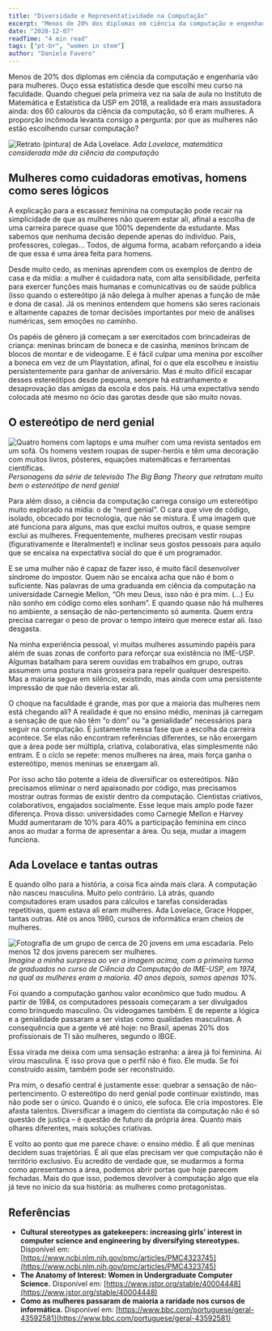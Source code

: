 ```yaml
---
title: "Diversidade e Representatividade na Computação"
excerpt: "Menos de 20% dos diplomas em ciência da computação e engenharia vão para mulheres. Ouço essa estatística desde que escolhi meu curso na faculdade..."
date: "2020-12-07"
readTime: "4 min read"
tags: ["pt-br", "women in stem"]
author: "Daniela Favero"
---
```


Menos de 20% dos diplomas em ciência da computação e engenharia vão para mulheres. Ouço essa estatística desde que escolhi meu curso na faculdade. Quando cheguei pela primeira vez na sala de aula no Instituto de Matemática e Estatística da USP em 2018, a realidade era mais assustadora ainda: dos 60 calouros da ciência da computação, só 6 eram mulheres. A proporção incômoda levanta consigo a pergunta: por que as mulheres não estão escolhendo cursar computação?

![Retrato (pintura) de Ada Lovelace.](/ada.jpg)
*Ada Lovelace, matemática considerada mãe da ciência da computação*

## Mulheres como cuidadoras emotivas, homens como seres lógicos

A explicação para a escassez feminina na computação pode recair na simplicidade de que as mulheres não querem estar ali, afinal a escolha de uma carreira parece quase que 100% dependente da estudante. Mas sabemos que nenhuma decisão depende apenas do indivíduo. Pais, professores, colegas… Todos, de alguma forma, acabam reforçando a ideia de que essa é uma área feita para homens.

Desde muito cedo, as meninas aprendem com os exemplos de dentro de casa e da mídia: a mulher é cuidadora nata, com alta sensibilidade, perfeita para exercer funções mais humanas e comunicativas ou de saúde pública (isso quando o estereótipo já não delega à mulher apenas a função de mãe e dona de casa). Já os meninos entendem que homens são seres racionais e altamente capazes de tomar decisões importantes por meio de análises numéricas, sem emoções no caminho.

Os papéis de gênero já começam a ser exercitados com brincadeiras de criança: meninas brincam de boneca e de casinha, meninos brincam de blocos de montar e de videogame. E é fácil culpar uma menina por escolher a boneca em vez de um Playstation, afinal, foi o que ela escolheu e insistiu persistentemente para ganhar de aniversário. Mas é muito difícil escapar desses estereótipos desde pequena, sempre há estranhamento e desaprovação das amigas da escola e dos pais. Há uma expectativa sendo colocada até mesmo no ócio das garotas desde que são muito novas.

## O estereótipo de nerd genial

![Quatro homens com laptops e uma mulher com uma revista sentados em um sofá. Os homens vestem roupas de super-heróis e têm uma decoração com muitos livros, pôsteres, equações matemáticas e ferramentas científicas.](/tbbt.jpg)
*Personagens da série de televisão The Big Bang Theory que retratam muito bem o estereótipo de nerd genial*


Para além disso, a ciência da computação carrega consigo um estereótipo muito explorado na mídia: o de “nerd genial”. O cara que vive de código, isolado, obcecado por tecnologia, que não se mistura. É uma imagem que até funciona para alguns, mas que exclui muitos outros, e quase sempre exclui as mulheres. Frequentemente, mulheres precisam vestir roupas (figurativamente e literalmente!) e inclinar seus gostos pessoais para aquilo que se encaixa na expectativa social do que é um programador.

E se uma mulher não é capaz de fazer isso, é muito fácil desenvolver síndrome do impostor. Quem não se encaixa acha que não é bom o suficiente. Nas palavras de uma graduanda em ciência da computação na universidade Carnegie Mellon, “Oh meu Deus, isso não é pra mim. (…) Eu não sonho em código como eles sonham”. E quando quase não há mulheres no ambiente, a sensação de não-pertencimento só aumenta. Quem entra precisa carregar o peso de provar o tempo inteiro que merece estar ali. Isso desgasta.

Na minha experiência pessoal, vi muitas mulheres assumindo papéis para além de suas zonas de conforto para reforçar sua existência no IME-USP. Algumas batalham para serem ouvidas em trabalhos em grupo, outras assumem uma postura mais grosseira para repelir qualquer desrespeito. Mas a maioria segue em silêncio, existindo, mas ainda com uma persistente impressão de que não deveria estar ali.

O choque na faculdade é grande, mas por que a maioria das mulheres nem está chegando ali? A realidade é que no ensino médio, meninas já carregam a sensação de que não têm “o dom” ou “a genialidade” necessários para seguir na computação. É justamente nessa fase que a escolha da carreira acontece. Se elas não encontram referências diferentes, se não enxergam que a área pode ser múltipla, criativa, colaborativa, elas simplesmente não entram. E o ciclo se repete: menos mulheres na área, mais força ganha o estereótipo, menos meninas se enxergam ali.

Por isso acho tão potente a ideia de diversificar os estereótipos. Não precisamos eliminar o nerd apaixonado por código, mas precisamos mostrar outras formas de existir dentro da computação. Cientistas criativos, colaborativos, engajados socialmente. Esse leque mais amplo pode fazer diferença. Prova disso: universidades como Carnegie Mellon e Harvey Mudd aumentaram de 10% para 40% a participação feminina em cinco anos ao mudar a forma de apresentar a área. Ou seja, mudar a imagem funciona.

## Ada Lovelace e tantas outras

E quando olho para a história, a coisa fica ainda mais clara. A computação não nasceu masculina. Muito pelo contrário. Lá atrás, quando computadores eram usados para cálculos e tarefas consideradas repetitivas, quem estava ali eram mulheres. Ada Lovelace, Grace Hopper, tantas outras. Até os anos 1980, cursos de informática eram cheios de mulheres.

![Fotografia de um grupo de cerca de 20 jovens em uma escadaria. Pelo menos 12 dos jovens parecem ser mulheres.](/ime-usp-1974.jpg)
*Imagine a minha surpresa ao ver a imagem acima, com a primeira turma de graduados no curso de Ciência da Computação do IME-USP, em 1974, na qual as mulheres eram a maioria. 40 anos depois, somos apenas 10%.*

Foi quando a computação ganhou valor econômico que tudo mudou. A partir de 1984, os computadores pessoais começaram a ser divulgados como brinquedo masculino. Os videogames também. E de repente a lógica e a genialidade passaram a ser vistas como qualidades masculinas. A consequência que a gente vê até hoje: no Brasil, apenas 20% dos profissionais de TI são mulheres, segundo o IBGE.

Essa virada me deixa com uma sensação estranha: a área já foi feminina. Aí virou masculina. E isso prova que o perfil não é fixo. Ele muda. Se foi construído assim, também pode ser reconstruído.

Pra mim, o desafio central é justamente esse: quebrar a sensação de não-pertencimento. O estereótipo do nerd genial pode continuar existindo, mas não pode ser o único. Quando é o único, ele sufoca. Ele cria impostores. Ele afasta talentos. Diversificar a imagem do cientista da computação não é só questão de justiça – é questão de futuro da própria área. Quanto mais olhares diferentes, mais soluções criativas.

E volto ao ponto que me parece chave: o ensino médio. É ali que meninas decidem suas trajetórias. É ali que elas precisam ver que computação não é território exclusivo. Eu acredito de verdade que, se mudarmos a forma como apresentamos a área, podemos abrir portas que hoje parecem fechadas. Mais do que isso, podemos devolver à computação algo que ela já teve no início da sua história: as mulheres como protagonistas.

## Referências
- **Cultural stereotypes as gatekeepers: increasing girls’ interest in computer science and engineering by diversifying stereotypes.** Disponível em: [https://www.ncbi.nlm.nih.gov/pmc/articles/PMC4323745](https://www.ncbi.nlm.nih.gov/pmc/articles/PMC4323745)
- **The Anatomy of Interest: Women in Undergraduate Computer Science.** Disponível em: [https://www.jstor.org/stable/40004448](https://www.jstor.org/stable/40004448)
- **Como as mulheres passaram de maioria a raridade nos cursos de informática.** Disponível em: [https://www.bbc.com/portuguese/geral-43592581](https://www.bbc.com/portuguese/geral-43592581)
